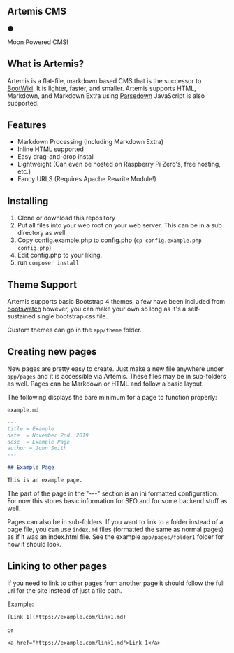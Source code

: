 ## Artemis CMS

:new_moon:

Moon Powered CMS!


## What is Artemis?

Artemis is a flat-file, markdown based CMS that is the successor to [BootWiki](https://github.com/mitchellurgero/bootwiki). It is lighter, faster, and smaller. Artemis supports HTML, Markdown, and Markdown Extra using [Parsedown](https://parsedown.org/)
JavaScript is also supported.

## Features

- Markdown Processing (Including Markdown Extra)
- Inline HTML supported
- Easy drag-and-drop install
- Lightweight (Can even be hosted on Raspberry Pi Zero's, free hosting, etc.)
- Fancy URLS (Requires Apache Rewrite Module!)

## Installing

1. Clone or download this repository
2. Put all files into your web root on your web server. This can be in a sub directory as well.
3. Copy config.example.php to config.php (`cp config.example.php config.php`)
4. Edit config.php to your liking.
5. run `composer install`

## Theme Support

Artemis supports basic Bootstrap 4 themes, a few have been included from [bootswatch](https://bootswatch.com/) however, you can make your own so long as it's a self-sustained single bootstrap.css file.

Custom themes can go in the `app/theme` folder.

## Creating new pages

New pages are pretty easy to create. Just make a new file anywhere under `app/pages` and it is accessible via Artemis. These files may be in sub-folders as well. Pages can be Markdown or HTML and follow a basic layout.

The following displays the bare minimum for a page to function properly:

`example.md`

```markdown
---
title = Example
date  = November 2nd, 2019
desc  = Example Page
author = John Smith
---

## Example Page

This is an example page.

```

The part of the page in the "---" section is an ini formatted configuration. For now this stores basic information for SEO and for some backend stuff as well.

Pages can also be in sub-folders. If you want to link to a folder instead of a page file, you can use `index.md` files (formatted the same as normal pages) as if it was an index.html file. See the example `app/pages/folder1` folder for how it should look.


## Linking to other pages

If you need to link to other pages from another page it should follow the full url for the site instead of just a file path. 

Example:

```
[Link 1](https://example.com/link1.md)
```

or

```
<a href="https://example.com/link1.md">Link 1</a>
```